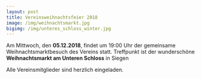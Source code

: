 ```yaml
---
layout: post
title: Vereinsweihnachtsfeier 2018
image: /img/weihnachtsmarkt.jpg
bigimg: /img/unteres_schloss_winter.jpg
---
```


Am Mittwoch, den **05.12.2018**, findet um 19:00 Uhr der gemeinsame Weihnachtsmarktbesuch des Vereins statt. 
Treffpunkt ist der wunderschöne **Weihnachtsmarkt am Unteren Schloss** in Siegen

Alle Vereinsmitglieder sind herzlich eingeladen.  

